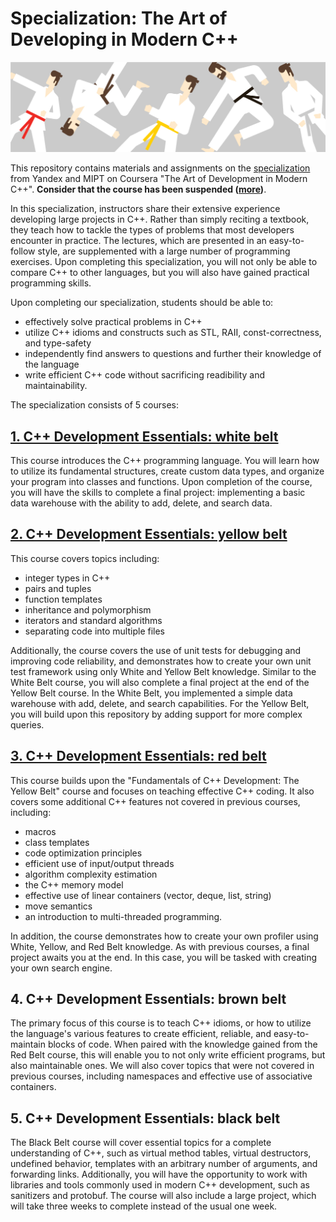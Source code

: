 # Specialization: The Art of Developing in Modern C++

![logo][def_logo]  

This repository contains materials and assignments on the [specialization](https://www.coursera.org/specializations/c-plus-plus-modern-development) from Yandex and MIPT on Coursera "The Art of Development in Modern C++". __Consider that the course has been suspended ([more](https://blog.coursera.org/coursera-response-to-the-humanitarian-crisis-in-ukraine?utm_source=marketing&utm_medium=email&utm_campaign=12245&sfmc_id=6081901&sfmc_key=0031U00001Pzd3UQAR))__.

In this specialization, instructors share their extensive experience developing large projects in C++. Rather than simply reciting a textbook, they teach how to tackle the types of problems that most developers encounter in practice. The lectures, which are presented in an easy-to-follow style, are supplemented with a large number of programming exercises. Upon completing this specialization, you will not only be able to compare C++ to other languages, but you will also have gained practical programming skills.

Upon completing our specialization, students should be able to:

* effectively solve practical problems in C++
* utilize C++ idioms and constructs such as STL, RAII, const-correctness, and type-safety
* independently find answers to questions and further their knowledge of the language
* write efficient C++ code without sacrificing readibility and maintainability.

The specialization consists of 5 courses:  

## [1. C++ Development Essentials: white belt](white_belt)

This course introduces the C++ programming language. You will learn how to utilize its fundamental structures, create custom data types, and organize your program into classes and functions. Upon completion of the course, you will have the skills to complete a final project: implementing a basic data warehouse with the ability to add, delete, and search data.  

## [2. C++ Development Essentials: yellow belt](yellow_belt)

This course covers topics including:

* integer types in C++
* pairs and tuples
* function templates
* inheritance and polymorphism
* iterators and standard algorithms
* separating code into multiple files

Additionally, the course covers the use of unit tests for debugging and improving code reliability, and demonstrates how to create your own unit test framework using only White and Yellow Belt knowledge. Similar to the White Belt course, you will also complete a final project at the end of the Yellow Belt course. In the White Belt, you implemented a simple data warehouse with add, delete, and search capabilities. For the Yellow Belt, you will build upon this repository by adding support for more complex queries.

## [3. C++ Development Essentials: red belt](red_belt)

This course builds upon the "Fundamentals of C++ Development: The Yellow Belt" course and focuses on teaching effective C++ coding. It also covers some additional C++ features not covered in previous courses, including:

* macros
* class templates
* code optimization principles
* efficient use of input/output threads
* algorithm complexity estimation
* the C++ memory model
* effective use of linear containers (vector, deque, list, string)
* move semantics
* an introduction to multi-threaded programming.

In addition, the course demonstrates how to create your own profiler using White, Yellow, and Red Belt knowledge. As with previous courses, a final project awaits you at the end. In this case, you will be tasked with creating your own search engine.

## 4. C++ Development Essentials: brown belt  

The primary focus of this course is to teach C++ idioms, or how to utilize the language's various features to create efficient, reliable, and easy-to-maintain blocks of code. When paired with the knowledge gained from the Red Belt course, this will enable you to not only write efficient programs, but also maintainable ones. We will also cover topics that were not covered in previous courses, including namespaces and effective use of associative containers.

## 5. C++ Development Essentials: black belt  

The Black Belt course will cover essential topics for a complete understanding of C++, such as virtual method tables, virtual destructors, undefined behavior, templates with an arbitrary number of arguments, and forwarding links. Additionally, you will have the opportunity to work with libraries and tools commonly used in modern C++ development, such as sanitizers and protobuf. The course will also include a large project, which will take three weeks to complete instead of the usual one week.

[def_logo]: cpp_logo.jpg